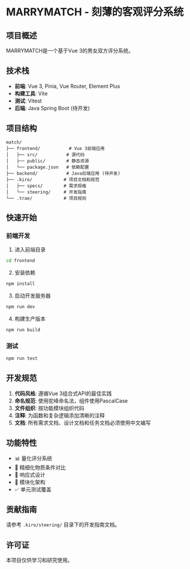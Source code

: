 # MARRYMATCH - 刻薄的客观评分系统

## 项目概述

MARRYMATCH是一个基于Vue 3的男女双方评分系统。

## 技术栈

- **前端**: Vue 3, Pinia, Vue Router, Element Plus
- **构建工具**: Vite
- **测试**: Vitest
- **后端**: Java Spring Boot (待开发)

## 项目结构

```
match/
├── frontend/           # Vue 3前端应用
│   ├── src/           # 源代码
│   ├── public/        # 静态资源
│   └── package.json   # 依赖配置
├── backend/           # Java后端应用 (待开发)
├── .kiro/            # 项目文档和规范
│   ├── specs/        # 需求规格
│   └── steering/     # 开发指南
└── .trae/            # 项目规则
```

## 快速开始

### 前端开发

1. 进入前端目录
```bash
cd frontend
```

2. 安装依赖
```bash
npm install
```

3. 启动开发服务器
```bash
npm run dev
```

4. 构建生产版本
```bash
npm run build
```

### 测试

```bash
npm run test
```

## 开发规范

1. **代码风格**: 遵循Vue 3组合式API的最佳实践
2. **命名规范**: 使用驼峰命名法，组件使用PascalCase
3. **文件组织**: 按功能模块组织代码
4. **注释**: 为函数和复杂逻辑添加清晰的注释
5. **文档**: 所有需求文档、设计文档和任务文档必须使用中文编写

## 功能特性

- 📊 量化评分系统
- 🎯 精细化物质条件对比
- 📱 响应式设计
- 🔧 模块化架构
- ✅ 单元测试覆盖

## 贡献指南

请参考 `.kiro/steering/` 目录下的开发指南文档。

## 许可证

本项目仅供学习和研究使用。
